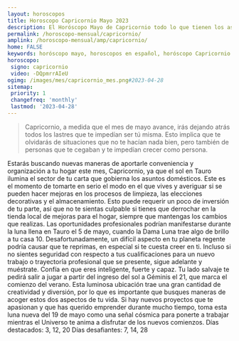 ```yaml
---
layout: horoscopos
title: Horoscopo Capricornio Mayo 2023
description: El Horóscopo Mayo de Capricornio todo lo que tienen los astros preparados para este mes, amor, trabajo, familia. Todo sobre astrologia, tarot, predicciones. Horoscopo gratis en español, predicciones y astrología.
permalink: /horoscopo-mensual/capricornio/
amplink: /horoscopo-mensual/amp/capricornio/
home: FALSE
keywords: horóscopo mayo, horoscopos en español, horóscopo Capricornio mayo , horóscopo esperanza gracia, horoscop, horóscopos gratis, horoscopo Capricornio, Tarot, Astrologia, Zodíaco, Capricornio, horoscopo gratis, horoscopo del mes 
horoscopo:
 signo: capricornio
 video: -DQpmrrAIeU
ogimg: /images/mes/capricornio_mes.png#2023-04-28
sitemap:
 priority: 1
 changefreq: 'monthly'
 lastmod: '2023-04-28'
---
```



 > Capricornio, a medida que el mes de mayo avance, irás dejando atrás todos los lastres que te impedían ser tú misma. Esto implica que te olvidarás de situaciones que no te hacían nada bien, pero también de personas que te cegaban y te impedían crecer como persona.



Estarás buscando nuevas maneras de aportarle conveniencia y organización a tu hogar este mes, Capricornio, ya que el sol en Tauro ilumina el sector de tu carta que gobierna los asuntos domésticos. Este es el momento de tomarte en serio el modo en el que vives y averiguar si se pueden hacer mejoras en los procesos de limpieza, las elecciones decorativas y el almacenamiento. Esto puede requerir un poco de inversión de tu parte, así que no te sientas culpable si tienes que derrochar en la tienda local de mejoras para el hogar, siempre que mantengas los cambios que realizas.
Las oportunidades profesionales podrían manifestarse durante la luna llena en Tauro el 5 de mayo, cuando la Dama Luna trae algo de brillo a tu casa 10. Desafortunadamente, un difícil aspecto en tu planeta regente podría causar que te reprimas, en especial si te cuesta creer en ti. Incluso si no sientes seguridad con respecto a tus cualificaciones para un nuevo trabajo o trayectoria profesional que se presente, sigue adelante y muéstrate. Confía en que eres inteligente, fuerte y capaz.
Tu lado salvaje te pedirá salir a jugar a partir del ingreso del sol a Géminis el 21, que marca el comienzo del verano. Esta luminosa ubicación trae una gran cantidad de creatividad y diversión, por lo que es importante que busques maneras de acoger estos dos aspectos de tu vida. Si hay nuevos proyectos que te apasionan y que has querido emprender durante mucho tiempo, toma esta luna nueva del 19 de mayo como una señal cósmica para ponerte a trabajar mientras el Universo te anima a disfrutar de los nuevos comienzos.
Días destacados: 3, 12, 20
Días desafiantes: 7, 14, 28